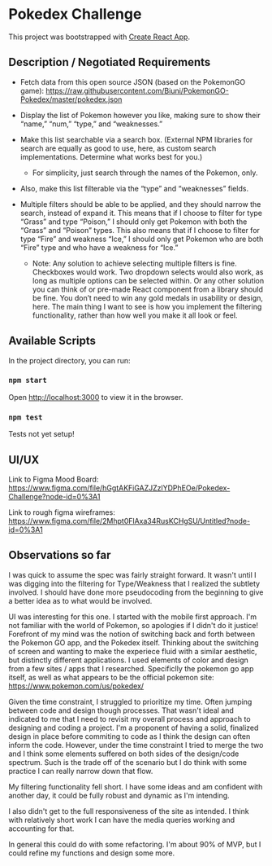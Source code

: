 # Pokedex Challenge

This project was bootstrapped with [Create React App](https://github.com/facebook/create-react-app).

## Description / Negotiated Requirements

* Fetch data from this open source JSON (based on the PokemonGO game): <https://raw.githubusercontent.com/Biuni/PokemonGO-Pokedex/master/pokedex.json>
* Display the list of Pokemon however you like, making sure to show their “name,” “num,” “type,” and “weaknesses.”
* Make this list searchable via a search box. (External NPM libraries for search are equally as good to use, here, as custom search implementations. Determine what works best for you.)

  * For simplicity, just search through the names of the Pokemon, only.

* Also, make this list filterable via the “type” and “weaknesses” fields.

* Multiple filters should be able to be applied, and they should narrow the search, instead of expand it. This means that if I choose to filter for type “Grass” and type “Poison,” I should only get Pokemon with both the “Grass” and “Poison” types. This also means that if I choose to filter for type “Fire” and weakness “Ice,” I should only get Pokemon who are both “Fire” type and who have a weakness for “Ice.”
  * Note: Any solution to achieve selecting multiple filters is fine. Checkboxes would work. Two dropdown selects would also work, as long as multiple options can be selected within. Or any other solution you can think of or pre-made React component from a library should be fine. You don’t need to win any gold medals in usability or design, here. The main thing I want to see is how you implement the filtering functionality, rather than how well you make it all look or feel.

## Available Scripts

In the project directory, you can run:

### `npm start`

Open [http://localhost:3000](http://localhost:3000) to view it in the browser.

### `npm test`

Tests not yet setup!

## UI/UX

Link to Figma Mood Board: <https://www.figma.com/file/hGgtAKFiGAZJZzlYDPhEOe/Pokedex-Challenge?node-id=0%3A1>

Link to rough figma wireframes: <https://www.figma.com/file/2Mhpt0FlAxa34RusKCHgSU/Untitled?node-id=0%3A1>

## Observations so far

I was quick to assume the spec was fairly straight forward. It wasn't until I was digging into the filtering for Type/Weakness that I realized the subtlety involved. I should have done more pseudocoding from the beginning to give a better idea as to what would be involved.

UI was interesting for this one. I started with the mobile first approach. I'm not familiar with the world of Pokemon, so apologies if I didn't do it justice! Forefront of my mind was the notion of switching back and forth between the Pokemon GO app, and the Pokedex itself. Thinking about the switching of screen and wanting to make the experiece fluid with a similar aesthetic, but distinctly different applications. I used elements of color and design from a few sites / apps that I researched. Specificlly the pokemon go app itself, as well as what appears to be the official pokemon site: <https://www.pokemon.com/us/pokedex/>

Given the time constraint, I struggled to prioritize my time. Often jumping between code and design though processes. That wasn't ideal and indicated to me that I need to revisit my overall process and approach to designing and coding a project. I'm a proponent of having a solid, finalized design in place before commiting to code as I think the design can often inform the code. However, under the time constraint I tried to merge the two and I think some elements suffered on both sides of the design/code spectrum. Such is the trade off of the scenario but I do think with some practice I can really narrow down that flow.

My filtering functionality fell short. I have some ideas and am confident with another day, it could be fully robust and dynamic as I'm intending.

I also didn't get to the full responsiveness of the site as intended. I think with relatively short work I can have the media queries working and accounting for that.

In general this could do with some refactoring. I'm about 90% of MVP, but I could refine my functions and design some more.
